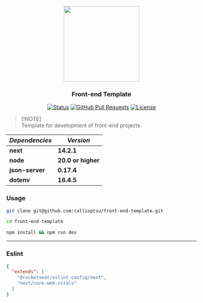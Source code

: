 <p align="center">
  <img src="https://www.svgrepo.com/show/368858/nextjs.svg" width="200">
</p>

<h3 align="center">Front-end Template</h3>

<div align="center">

[![Status](https://img.shields.io/badge/status-active-success.svg)](https://github.com/callioptsu/front-end-next-template) 
[![GitHub Pull Requests](https://img.shields.io/github/issues-pr/callioptsu/front-end-next-template.svg)](https://github.com/callioptsu/front-end-next-template)
[![License](https://img.shields.io/badge/license-MIT-blue.svg)](/LICENSE)

</div>

> [!NOTE]\
> Template for development of front-end projects.

| *Dependencies* | *Version*
| --- | --- |
| **next** | **14.2.1** |
| **node** | **20.0 or higher** |
| **json-server** | **0.17.4** |
| **dotenv** | **16.4.5** |

### Usage

```bash
git clone git@github.com:callioptsu/front-end-template.git

cd front-end-template

npm install && npm run dev
```

---

### Eslint

```json
{
  "extends": [
    "@rocketseat/eslint-config/next", 
    "next/core-web-vitals"
  ]
}
```
